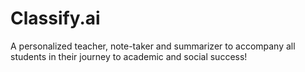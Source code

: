 # Classify.ai
A personalized teacher, note-taker and summarizer to accompany all students in their journey to academic and social success!
